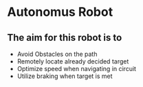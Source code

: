 # Autonomus Robot
## The aim for this robot is to 
- Avoid Obstacles on the path
- Remotely locate already decided target
- Optimize speed when navigating in circuit
- Utilize braking when target is met